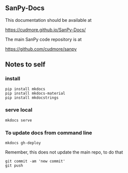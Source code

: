 ## SanPy-Docs

This documentation should be available at

https://cudmore.github.io/SanPy-Docs/

The main SanPy code repository is at

https://github.com/cudmore/sanpy

## Notes to self

### install

```
pip install mkdocs
pip install mkdocs-material
pip install mkdocstrings
```

### serve local

```
mkdocs serve
```

### To update docs from command line

```
mkdocs gh-deploy
```

Remember, this does not update the main repo, to do that

```
git commit -am 'new commit'
git push
```
